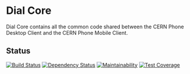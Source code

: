 # Dial Core

Dial Core contains all the common code shared between the CERN Phone Desktop Client and the CERN Phone Mobile Client.

## Status

[![Build Status](https://travis-ci.org/cern-phone-apps/core.svg?branch=master)](https://travis-ci.org/cern-phone-apps/core)
[![Dependency Status](https://david-dm.org/cern-phone-apps/core.svg)](https://david-dm.org/cern-phone-apps/core)
[![Maintainability](https://api.codeclimate.com/v1/badges/bde06e843eb6f57e1e69/maintainability)](https://codeclimate.com/github/cern-phone-apps/core/maintainability)
[![Test Coverage](https://api.codeclimate.com/v1/badges/bde06e843eb6f57e1e69/test_coverage)](https://codeclimate.com/github/cern-phone-apps/core/test_coverage)
